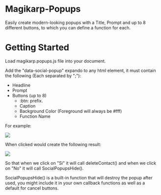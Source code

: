 Magikarp-Popups
===============

Easily create modern-looking popups with a Title, Prompt and up to 8 different buttons, to which you can define a function for each.

Getting Started
===============

Load magikarp.popups.js file into your document.

Add the "data-social-popup" expando to any html element, it must contain the following (Each separated by ";"):

<ul>
  <li>Headline</li>
  <li>Prompt</li>
  <li>Buttons (up to 8)
  <ul>
    <li>
      :btn: prefix.
    </li>
    <li>
      Caption
    </li>
    <li>
      Background Color (Foreground will always be #fff)
    </li>
    <li>
      Function Name
    </li>
  </ul>
  </li>
</ul>

For example:

<img src="http://www.pentcloud.com/social/app/images/addTask.png" data-social-popup="Eliminar Contacto;¿Estás seguro de querer eliminar este contacto?;:btn:Si-#f9ae41-deleteContact:btn:No-#ef3e42-SocialPopupsHide">

When clicked would create the following result:

<img src="http://gyazo.com/38d6d18c1399c9f2dadda0e74c8bd075.png">

So that when we click on "Si" it will call deleteContact() and when we click on "No" it will call SocialPopupsHide().

SocialPopupsHide() is a built-in function that will destroy the popup after used, you might include it in your own callback functions as well as a default for cancel buttons.
